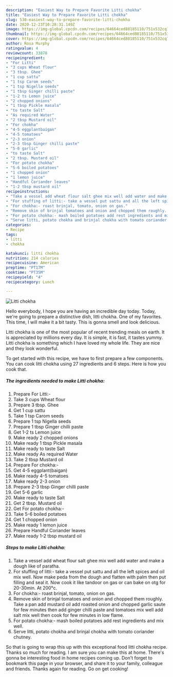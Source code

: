 ```yaml
---
description: "Easiest Way to Prepare Favorite Litti chokha"
title: "Easiest Way to Prepare Favorite Litti chokha"
slug: 530-easiest-way-to-prepare-favorite-litti-chokha
date: 2020-12-23T10:28:31.149Z
image: https://img-global.cpcdn.com/recipes/64664ced88185110/751x532cq70/litti-chokha-recipe-main-photo.jpg
thumbnail: https://img-global.cpcdn.com/recipes/64664ced88185110/751x532cq70/litti-chokha-recipe-main-photo.jpg
cover: https://img-global.cpcdn.com/recipes/64664ced88185110/751x532cq70/litti-chokha-recipe-main-photo.jpg
author: Rosa Murphy
ratingvalue: 4
reviewcount: 33878
recipeingredient:
- "For Litti"
- "3 cups Wheat flour"
- "3 tbsp. Ghee"
- "1 cup sattu"
- "1 tsp Carom seeds"
- "1 tsp Nigella seeds"
- "1 tbsp Ginger chilli paste"
- "1-2 ts Lemon juice"
- "2 chopped onions"
- "1 tbsp Pickle masala"
- "to taste Salt"
- "As required Water"
- "2 tbsp Mustard oil"
- "For chokha"
- "4-5 eggplantbaigan"
- "4-5 tomatoes"
- "2-3 onion"
- "2-3 tbsp Ginger chilli paste"
- "5-6 garlic"
- "to taste Salt"
- "2 tbsp. Mustard oil"
- "For potato chokha"
- "5-6 boiled potatoes"
- "1 chopped onion"
- "1 lemon juice"
- "Handful Coriander leaves"
- "1-2 tbsp mustard oil"
recipeinstructions:
- "Take a vessel add wheat flour salt ghee mix well add water and make a dough like of paratha."
- "For stuffing of litti:- take a vessel put sattu and all the left spices and oil mix well. Now make peda from the dough and flatten with palm then put filling and seal it. Now cook it like tandoor on gas or can bake on otg for 20-30min. At 200°c."
- "For chokha:- roast brinjal, tomato, onion on gas."
- "Remove skin of brinjal tomatoes and onion and chopped them roughly. Take a pan add mustard oil add roasted onion and chopped garlic saute for few minutes then add ginger chilli paste and tomatoes mix well add salt mix well then cook for few minutes in low flame."
- "For potato chokha:- mash boiled potatoes add rest ingredients and mix well."
- "Serve litti, potato chokha and brinjal chokha with tomato coriander chutney."
categories:
- Recipe
tags:
- litti
- chokha

katakunci: litti chokha 
nutrition: 214 calories
recipecuisine: American
preptime: "PT17M"
cooktime: "PT35M"
recipeyield: "4"
recipecategory: Lunch

---
```



![Litti chokha](https://img-global.cpcdn.com/recipes/64664ced88185110/751x532cq70/litti-chokha-recipe-main-photo.jpg)

Hello everybody, I hope you are having an incredible day today. Today, we're going to prepare a distinctive dish, litti chokha. One of my favorites. This time, I will make it a bit tasty. This is gonna smell and look delicious.



Litti chokha is one of the most popular of recent trending meals on earth. It is appreciated by millions every day. It is simple, it is fast, it tastes yummy. Litti chokha is something which I have loved my whole life. They are nice and they look wonderful.


To get started with this recipe, we have to first prepare a few components. You can cook litti chokha using 27 ingredients and 6 steps. Here is how you cook that.

<!--inarticleads1-->

##### The ingredients needed to make Litti chokha:

1. Prepare For Litti:-
1. Take 3 cups Wheat flour
1. Prepare 3 tbsp. Ghee
1. Get 1 cup sattu
1. Take 1 tsp Carom seeds
1. Prepare 1 tsp Nigella seeds
1. Prepare 1 tbsp Ginger chilli paste
1. Get 1-2 ts Lemon juice
1. Make ready 2 chopped onions
1. Make ready 1 tbsp Pickle masala
1. Make ready to taste Salt
1. Make ready As required Water
1. Take 2 tbsp Mustard oil
1. Prepare For chokha:-
1. Get 4-5 eggplant(baigan)
1. Make ready 4-5 tomatoes
1. Make ready 2-3 onion
1. Prepare 2-3 tbsp Ginger chilli paste
1. Get 5-6 garlic
1. Make ready to taste Salt
1. Get 2 tbsp. Mustard oil
1. Get For potato chokha:-
1. Take 5-6 boiled potatoes
1. Get 1 chopped onion
1. Make ready 1 lemon juice
1. Prepare Handful Coriander leaves
1. Make ready 1-2 tbsp mustard oil




<!--inarticleads2-->

##### Steps to make Litti chokha:

1. Take a vessel add wheat flour salt ghee mix well add water and make a dough like of paratha.
1. For stuffing of litti:- take a vessel put sattu and all the left spices and oil mix well. Now make peda from the dough and flatten with palm then put filling and seal it. Now cook it like tandoor on gas or can bake on otg for 20-30min. At 200°c.
1. For chokha:- roast brinjal, tomato, onion on gas.
1. Remove skin of brinjal tomatoes and onion and chopped them roughly. Take a pan add mustard oil add roasted onion and chopped garlic saute for few minutes then add ginger chilli paste and tomatoes mix well add salt mix well then cook for few minutes in low flame.
1. For potato chokha:- mash boiled potatoes add rest ingredients and mix well.
1. Serve litti, potato chokha and brinjal chokha with tomato coriander chutney.




So that is going to wrap this up with this exceptional food litti chokha recipe. Thanks so much for reading. I am sure you can make this at home. There's gonna be interesting food in home recipes coming up. Don't forget to bookmark this page in your browser, and share it to your family, colleague and friends. Thanks again for reading. Go on get cooking!
